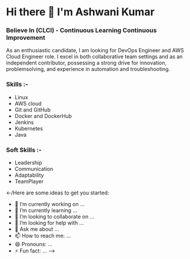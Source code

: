 # Hi there 👋 I'm Ashwani Kumar

### Believe In (CLCI) - Continuous Learning Continuous Improvement 

  As an enthusiastic candidate, I am looking for DevOps Engineer and AWS Cloud Engineer role. I excel in both collaborative team settings and as an independent contributor, possessing a strong drive for innovation, problemsolving, and experience in automation and troubleshooting.

### Skills :-
 -  Linux 
 -  AWS cloud 
 -  Git and GitHub
 -  Docker and DockerHub
 -  Jenkins
 -  Kubernetes
 -  Java

### Soft Skills :-
 -  Leadership
 -  Communication
 -  Adaptability
 -  TeamPlayer

<-/Here are some ideas to get you started:

- 🔭 I’m currently working on ...
- 🌱 I’m currently learning ...
- 👯 I’m looking to collaborate on ...
- 🤔 I’m looking for help with ...
- 💬 Ask me about ...
- 📫 How to reach me: ...
- 😄 Pronouns: ...
- ⚡ Fun fact: ...
-->
